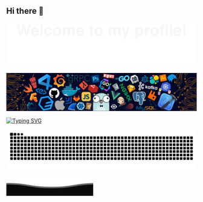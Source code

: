 ## Hi there 👋
![](assets/Bottom_up.svg)

![](assets/header.png)

<!--   my-ticker -->    
[![Typing SVG](https://readme-typing-svg.herokuapp.com?color=%2336BCF7&center=true&vCenter=true&width=600&lines=Hi+there+👋,+I+am+MR.X;+Welcome+to+My+Profile!;Over+4+years+of+programming+experience;Always+learning+new+things)](https://git.io/typing-svg)



<picture>
  <source media="(prefers-color-scheme: dark)" srcset="https://raw.githubusercontent.com/Whoami-e/Whoami-e/output/github-contribution-grid-snake-dark.svg" />
  <source media="(prefers-color-scheme: light)" srcset="https://raw.githubusercontent.com/Whoami-e/Whoami-e/output/github-contribution-grid-snake.svg" />
  <img alt="github-snake" src="https://raw.githubusercontent.com/Whoami-e/Whoami-e/output/github-contribution-grid-snake.svg" />
</picture>

![](assets/Bottom_down.svg)
<!--
**Whoami-e/Whoami-e** is a ✨ _special_ ✨ repository because its `README.md` (this file) appears on your GitHub profile.

Here are some ideas to get you started:

- 🔭 I’m currently working on ...
- 🌱 I’m currently learning ...
- 👯 I’m looking to collaborate on ...
- 🤔 I’m looking for help with ...
- 💬 Ask me about ...
- 📫 How to reach me: ...
- 😄 Pronouns: ...
- ⚡ Fun fact: ..
-->
